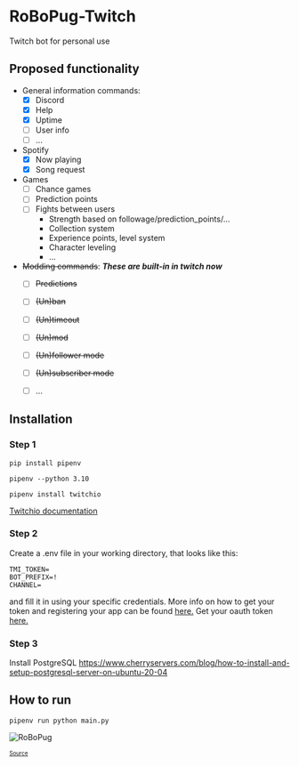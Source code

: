 # RoBoPug-Twitch
Twitch bot for personal use

## Proposed functionality
- General information commands:
  - [x] Discord
  - [x] Help
  - [x] Uptime
  - [ ] User info
  - [ ] ...
- Spotify
  - [x] Now playing
  - [x] Song request
- Games
  - [ ] Chance games
  - [ ] Prediction points
  - [ ] Fights between users
    - Strength based on followage/prediction_points/...
    - Collection system
    - Experience points, level system
    - Character leveling
    - ...
- ~~Modding commands~~: ***These are built-in in twitch now***
  - [ ] ~~Predictions~~
  - [ ] ~~(Un)ban~~
  - [ ] ~~(Un)timeout~~
  - [ ] ~~(Un)mod~~
  - [ ] ~~(Un)follower mode~~
  - [ ] ~~(Un)subscriber mode~~
  - [ ] ...


## Installation

### Step 1

```pip install pipenv```

```pipenv --python 3.10```

```pipenv install twitchio```

[Twitchio documentation](https://twitchio.dev/en/latest/)

### Step 2
Create a .env file in your working directory, that looks like this:

```
TMI_TOKEN=
BOT_PREFIX=!
CHANNEL=
```

and fill it in using your specific credentials. More info on how to get your token and registering your app can be found [here.](https://dev.twitch.tv/docs/authentication/register-app)
Get your oauth token [here.](https://twitchapps.com/tmi/)

### Step 3
Install PostgreSQL
https://www.cherryservers.com/blog/how-to-install-and-setup-postgresql-server-on-ubuntu-20-04


## How to run

```pipenv run python main.py```

![RoBoPug](/data/images/RoBoPug.png)

<font size="1">[Source](https://www.deviantart.com/bamshackle/art/Mech-Pug-Bot-514793864)</font> 
